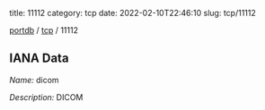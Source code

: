 title: 11112
category: tcp
date: 2022-02-10T22:46:10
slug: tcp/11112

[portdb](/) / [tcp](/category/tcp.html) / 11112


## IANA Data

_Name:_ dicom

_Description:_ DICOM

